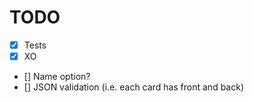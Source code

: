 # TODO
- [X] Tests
- [X] XO
- [] Name option?
- [] JSON validation (i.e. each card has front and back)
